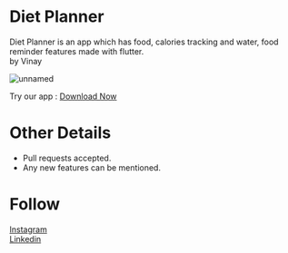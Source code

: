 # Diet Planner

Diet Planner is an app which has food, calories tracking and water, food reminder features made with flutter.<br>
by Vinay

![unnamed](https://user-images.githubusercontent.com/85832194/163663259-707cb53c-9976-4605-8679-9ed15696ff51.png)

Try our app :
[Download Now](https://play.google.com/store/apps/details?id=com.techvinay.diet_planner)

# Other Details

- Pull requests accepted.
- Any new features can be mentioned.

# Follow 

[Instagram](https://www.instagram.com/vinni1484/)<br>
[Linkedin](https://www.linkedin.com/in/vinay-singirikonda-775bab214/)
